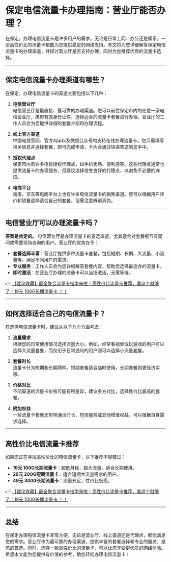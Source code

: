 # 保定电信流量卡办理指南：营业厅能否办理？

在保定，办理电信流量卡是许多用户的需求。无论是日常上网、办公还是娱乐，一张高性价比的流量卡都能为您提供稳定的网络支持。本文将为您详细解答保定电信流量卡的办理渠道，并探讨营业厅是否支持办理，同时为您推荐优质的流量卡选择。

---

## 保定电信流量卡办理渠道有哪些？

在保定，办理电信流量卡的渠道主要包括以下几种：

1. **电信营业厅**  
   电信营业厅是最直接、最可靠的办理渠道。您可以前往保定市内的任意一家电信营业厅，携带有效身份证件，选择适合的流量卡套餐进行办理。营业厅的工作人员会为您提供详细的套餐介绍和办理流程。

2. **线上官方渠道**  
   中国电信官网、官方App以及微信公众号均支持在线办理流量卡。您只需填写相关信息并选择套餐，即可完成申请，卡片会通过快递寄送到您手中。

3. **授权代理点**  
   保定市内有许多电信授权代理点，如手机卖场、便利店等。这些代理点通常也提供流量卡的办理服务，但建议选择信誉良好的代理点，以避免不必要的麻烦。

4. **电商平台**  
   淘宝、京东等电商平台上也有许多电信流量卡的销售渠道。您可以根据用户评价和销量选择适合自己的套餐，但需注意辨别真伪。

---

## 电信营业厅可以办理流量卡吗？

**答案是肯定的。** 电信营业厅是办理流量卡的首选渠道，尤其适合对套餐细节有疑问或需要现场咨询的用户。营业厅的优势在于：

- **套餐选择丰富**：营业厅提供多种流量卡套餐，包括短期、长期、大流量、小流量等，满足不同用户的需求。
- **专业服务**：工作人员会为您详细解答套餐内容，帮助您选择最适合的流量卡。
- **即时激活**：在营业厅办理的流量卡可以当场激活，无需等待。

👉 [【建议收藏】最全聚合流量卡指南来啦！高性价比流量卡推荐，看这个就够了！19元 100G长期流量卡 ！！](https://bit.ly/Liuliangka)

---

## 如何选择适合自己的电信流量卡？

在选择电信流量卡时，建议从以下几个方面考虑：

1. **流量需求**  
   根据您的日常使用情况选择流量大小。例如，经常看视频或玩游戏的用户可以选择大流量套餐，而仅用于日常通讯的用户则可以选择小流量套餐。

2. **套餐时长**  
   流量卡分为短期和长期两种。短期套餐适合临时使用，长期套餐则更经济实惠。

3. **价格对比**  
   不同渠道的流量卡价格可能有所差异，建议多方对比，选择性价比最高的套餐。

4. **附加权益**  
   一些流量卡套餐还附带通话时长、短信服务或其他增值权益，可以根据自身需求选择。

---

## 高性价比电信流量卡推荐

如果您正在寻找高性价比的电信流量卡，以下推荐不容错过：

- **19元 100G长期流量卡**：超低月租，超大流量，适合长期使用。
- **29元 200G短期流量卡**：适合短期大流量需求的用户。
- **49元 300G长期流量卡**：流量充足，性价比极高。

👉 [【建议收藏】最全聚合流量卡指南来啦！高性价比流量卡推荐，看这个就够了！19元 100G长期流量卡 ！！](https://bit.ly/Liuliangka)

---

## 总结

在保定办理电信流量卡非常方便，无论是营业厅、线上渠道还是代理点，都能满足您的需求。营业厅作为最可靠的办理渠道，提供丰富的套餐选择和专业的服务，是您的首选。同时，选择一款高性价比的流量卡，可以让您享受更优质的网络体验。希望本文能为您提供有价值的参考，助您轻松办理电信流量卡！